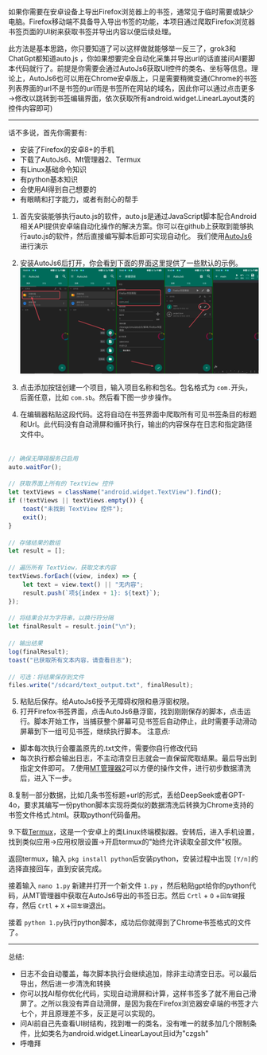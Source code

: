  如果你需要在安卓设备上导出Firefox浏览器上的书签，通常见于临时需要或缺少电脑。Firefox移动端不具备导入导出书签的功能，本项目通过爬取Firefox浏览器书签页面的UI树来获取书签并导出内容以便后续处理。

 此方法是基本思路，你只要知道了可以这样做就能够举一反三了，grok3和ChatGpt都知道auto.js ，你如果想要完全自动化采集并导出url的话直接问AI要脚本代码就行了。前提是你需要会通过AutoJs6获取UI控件的类名、坐标等信息。理论上，AutoJs6也可以用在Chrome安卓版上，只是需要稍微变通(Chrome的书签列表界面的url不是书签的url而是书签所在网站的域名，因此你可以通过点击更多→修改以跳转到书签编辑界面，依次获取所有android.widget.LinearLayout类的控件内容即可)

___
话不多说，首先你需要有:
- 安装了Firefox的安卓8+的手机
- 下载了AutoJs6、Mt管理器2、Termux
- 有Linux基础命令知识
- 有python基本知识
- 会使用AI得到自己想要的
- 有眼睛和打字能力，或者有耐心的帮手


1. 首先安装能够执行auto.js的软件，auto.js是通过JavaScript脚本配合Android 相关API提供安卓端自动化操作的解决方案。你可以在github上获取到能够执行auto.js的软件，然后直接编写脚本后即可实现自动化。
我们使用[AutoJs6](https://docs.autojs6.com/#/)进行演示

2. 安装AutoJs6后打开，你会看到下面的界面这里提供了一些默认的示例。 ![image](Stitch_20250618_104907.png)
4. 点击添加按钮创建一个项目，输入项目名称和包名。包名格式为 `com.`开头，后面任意，比如 `com.sb`。然后看下图一步步操作。
5. 在编辑器粘贴这段代码。这将自动在书签界面中爬取所有可见书签条目的标题和Url。此代码没有自动滑屏和循环执行，输出的内容保存在日志和指定路径文件中。
```javascript

// 确保无障碍服务已启用
auto.waitFor();

// 获取界面上所有的 TextView 控件
let textViews = className("android.widget.TextView").find();
if (!textViews || textViews.empty()) {
    toast("未找到 TextView 控件");
    exit();
}

// 存储结果的数组
let result = [];

// 遍历所有 TextView，获取文本内容
textViews.forEach((view, index) => {
    let text = view.text() || "无内容";
    result.push(`项${index + 1}: ${text}`);
});

// 将结果合并为字符串，以换行符分隔
let finalResult = result.join("\n");

// 输出结果
log(finalResult);
toast("已获取所有文本内容，请查看日志");

// 可选：将结果保存到文件
files.write("/sdcard/text_output.txt", finalResult);

```

5. 粘贴后保存。给AutoJs6授予无障碍权限和悬浮窗权限。
6. 打开Firefox书签界面，点击AutoJs6悬浮窗，找到刚刚保存的脚本，点击运行。脚本开始工作，当捕获整个屏幕可见书签后自动停止，此时需要手动滑动屏幕到下一组可见书签，继续执行脚本。
注意点:
- 脚本每次执行会覆盖原先的.txt文件，需要你自行修改代码
- 每次执行都会输出日志，不主动清空日志就会一直保留爬取结果。最后导出到指定文件即可。
7.使用[MT管理器2](https://mt2.cn/)可以方便的操作文件，进行初步数据清洗后，进入下一步。

8.复制一部分数据，比如几条书签标题+url的形式，丢给DeepSeek或者GPT-4o，要求其编写一份python脚本实现将类似的数据清洗后转换为Chrome支持的书签文件格式.html。获取python代码备用。

9.下载[Termux](https://termux.dev/cn/)，这是一个安卓上的类Linux终端模拟器。安转后，进入手机设置，找到类似应用→应用权限设置→开启termux的"始终允许读取全部文件"权限。

返回termux，输入
`pkg install python`后安装python，安装过程中出现 `[Y/n]`的选择直接回车，直到安装完成。

接着输入 `nano 1.py` 新建并打开一个新文件 `1.py` ，然后粘贴gpt给你的python代码，从MT管理器中获取在AutoJs6导出的书签日志。然后 `Crtl` + `O` +`回车键`报存，然后 `Crtl` + `X` +`回车键`退出。

接着 `python 1.py`执行python脚本，成功后你就得到了Chrome书签格式的文件了。


___
总结:
- 日志不会自动覆盖，每次脚本执行会继续追加，除非主动清空日志。可以最后导出，然后进一步清洗和转换
- 你可以找AI帮你优化代码，实现自动滑屏和计算，这样书签多了就不用自己滑屏了。之所以我没有弄自动滑屏，是因为我在Firefox浏览器安卓端的书签才六七个，并且原理差不多，反正是可以实现的。
- 问AI前自己先查看UI树结构，找到唯一的类名，没有唯一的就多加几个限制条件，比如类名为android.widget.LinearLayout且id为"czgsh"
- 呼噜拜
